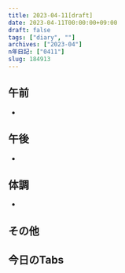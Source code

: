```yaml
---
title: 2023-04-11[draft]
date: 2023-04-11T00:00:00+09:00
draft: false
tags: ["diary", ""]
archives: ["2023-04"]
n年日記: ["0411"]
slug: 184913
---
```

## 午前
- 
## 午後
- 
## 体調
- 
## その他
## 今日のTabs
